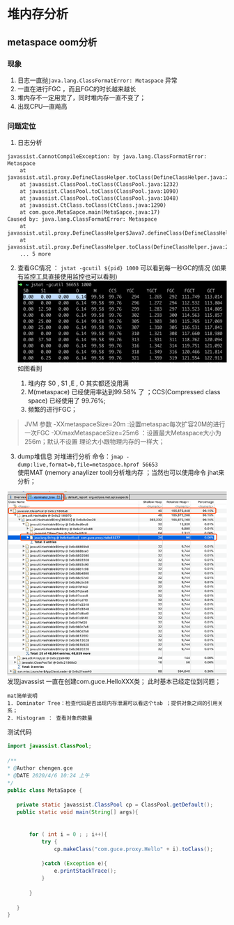 # 堆内存分析


## metaspace oom分析

### 现象
1. 日志一直抛`java.lang.ClassFormatError: Metaspace` 异常
1. 一直在进行FGC ，而且FGC的时长越来越长
2. 堆内存不一定用完了，同时堆内存一直不变了；
3. 出现CPU一直飚高

### 问题定位

1. 日志分析
```text
javassist.CannotCompileException: by java.lang.ClassFormatError: Metaspace
	at javassist.util.proxy.DefineClassHelper.toClass(DefineClassHelper.java:274)
	at javassist.ClassPool.toClass(ClassPool.java:1232)
	at javassist.ClassPool.toClass(ClassPool.java:1090)
	at javassist.ClassPool.toClass(ClassPool.java:1048)
	at javassist.CtClass.toClass(CtClass.java:1290)
	at com.guce.MetaSapce.main(MetaSapce.java:17)
Caused by: java.lang.ClassFormatError: Metaspace
	at javassist.util.proxy.DefineClassHelper$Java7.defineClass(DefineClassHelper.java:182)
	at javassist.util.proxy.DefineClassHelper.toClass(DefineClassHelper.java:263)
	... 5 more
```

2. 查看GC情况 ： `jstat -gcutil ${pid} 1000`  可以看到每一秒GC的情况 (如果有监控工具直接使用监控也可以看到)
![](.metaspace_OOM.MD_images/bf710b83.png)   
如图看到

    1. 堆内存 S0 , S1 ,E , O 其实都还没用满
    2. M(metaspace) 已经使用率达到99.58% 了 ；CCS(Compressed class space) 已经使用了 99.76%;
    3. 频繁的进行FGC；
> JVM 参数 -XXmetaspaceSize=20m :设置metaspac每次扩容20M的进行一次FGC 
>         -XXmaxMetaspaceSize=25m6 ：设置最大Metaspace大小为256m；默认不设置 理论大小跟物理内存的一样大；

3. dump堆信息 对堆进行分析
 命令：`jmap -dump:live,format=b,file=metaspace.hprof 56653`  
    使用MAT (memory anaylizer tool)分析堆内存 ；当然也可以使用命令  jhat来分析；
 
 ![](.metaspace_OOM.MD_images/a0cede21.png)  
 发现javassist 一直在创建com.guce.HelloXXX类；
 此时基本已经定位到问题；
 
    mat简单说明
    1. Dominator Tree：检查代码是否出现内存泄漏可以看这个tab ；提供对象之间的引用关系；
    2. Histogram ： 查看对象的数量
    
    
 
 测试代码
 ```java
import javassist.ClassPool;

/**
 * @Author chengen.gce
 * @DATE 2020/4/6 10:24 上午
 */
public class MetaSapce {

    private static javassist.ClassPool cp = ClassPool.getDefault();
    public static void main(String[] args){
        

        for ( int i = 0 ; ; i++){
            try {
                cp.makeClass("com.guce.proxy.Hello" + i).toClass();

            }catch (Exception e){
                e.printStackTrace();
            }

        }

    }
}
```